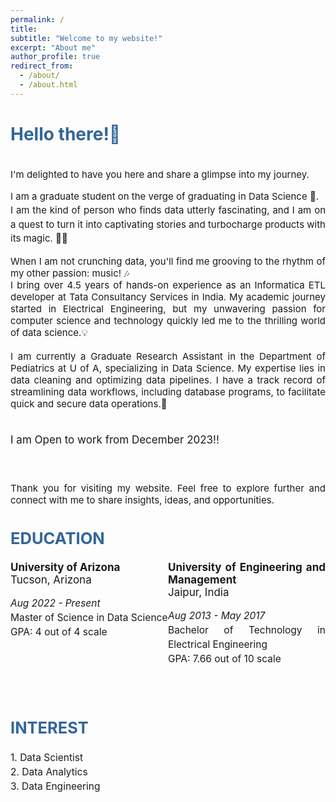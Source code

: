 ```yaml
---
permalink: /
title: 
subtitle: "Welcome to my website!"
excerpt: "About me"
author_profile: true
redirect_from: 
  - /about/
  - /about.html
---
```

<style>
   /* Style for the title */
    h1 {
        color:  #336699; /* Change the title text color to blue */
    }
</style>

<!-- Title of the page in blue -->
<h1>Hello there!🎉</h1>

<head>
<link href="https://fonts.googleapis.com/css2?family=Roboto&display=swap" rel="stylesheet">

<div style="text-align: justify; font-size: 15px;">
  <p style="line-height: 1.5;">

<br>I'm delighted to have you here and share a glimpse into my journey.
</p>
<p style="line-height: 1.5;">
I am a graduate student on the verge of graduating in Data Science 🚀.  <br>
I am the kind of person who finds data utterly fascinating, and I am on a quest to turn it into captivating stories and turbocharge products with its magic. 🎩✨  <br>

When I am not crunching data, you'll find me grooving to the rhythm of my other passion: music! 🎶 <br>
I bring over 4.5 years of hands-on experience as an Informatica ETL developer at Tata Consultancy Services in India. My academic journey started in Electrical Engineering, but my unwavering passion for computer science and technology quickly led me to the thrilling world of data science.💡
<br><br>
I am currently a Graduate Research Assistant in the Department of Pediatrics at U of A, specializing in Data Science. My expertise lies in data cleaning and optimizing data pipelines. I have a track record of streamlining data workflows, including database programs, to facilitate quick and secure data operations.💫
<br>
<br>
<p style="line-height: 1.5; font-size: 17px;">
I am Open to work from December 2023!!
</p>
<br>
<br>
Thank you for visiting my website. Feel free to explore further and connect with me to share insights, ideas, and opportunities.
  </p>
</div>

   <!-- <div style="text-align: justify; font-size: 17px;">     
    <h2 style="color: #336699;"><strong><br>EDUCATION</strong></h2>
    <p style="line-height: 1.5; font-size: 15.5px;">
     <strong><i class="fa fa-university"></i> University of Arizona, Tucson, Arizona</strong><br>
     <i>Aug 2022 - Present</i> <br>
     Master of Science in Data Science <br>
     GPA: 4 out of 4 scale <br>
    <br>
    <strong><i class="fa fa-university"></i> University of Engineering and Management, Jaipur, India</strong><br>
     <i>Aug 2013 - May 2017</i> <br>
     Bachelor of Technology in Electrical Engineering <br>
     GPA: 7.66 out of 10 scale <br>
    </p>  
   </div>  -->
   <div style="text-align: justify; font-size: 17px;">
  <h2 style="color: #336699;"><strong>EDUCATION</strong></h2>
  <p style="line-height: 1.5; font-size: 15.5px;">
    <div style="display: flex;">
      <div style="flex: 1;">
        <strong><i class="fa fa-university"></i> University of Arizona</strong><br>
         Tucson, Arizona <br>        
        <p style="line-height: 1.5; font-size: 15.5px;">
        <i>Aug 2022 - Present</i> <br>
        Master of Science in Data Science <br>
        GPA: 4 out of 4 scale <br></p>
      </div>
      <div style="flex: 1;">
        <strong><i class="fa fa-university"></i> University of Engineering and Management</strong><br>
         Jaipur, India <br>
         <p style="line-height: 1.5; font-size: 15.5px;">
        <i>Aug 2013 - May 2017</i> <br>
        Bachelor of Technology in Electrical Engineering <br>
        GPA: 7.66 out of 10 scale <br></p>
      </div>
    </div>
  </p>
</div>
  <div style="text-align: justify; font-size: 17px;">     
    <h2 style="color: #336699;"><strong><br>INTEREST</strong></h2> 
    <p style="line-height: 1.5; font-size: 15.5px;">
     1. Data Scientist <br>
     2. Data Analytics <br>
     3. Data Engineering
    <br>
    <br>
    </p>
   </div> 
</head>
